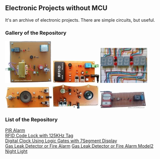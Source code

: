 ## Electronic Projects without MCU
It's an archive of electronic projects. There are simple circuits, but useful.
 
### Gallery of the Repository
![](Alarm_PIR/Pictures/Album.jpg)
![](CodeLock_RFID/Pictures/Album.jpg)
![](Clock_7SegmentDisplay/Pictures/Album.jpg)
![](GasDetector/Pictures/Album.jpg)
![](GasDetector_Model2/Pictures/Album.jpg)
![](NightLight/Pictures/Album.jpg)

### List of the Repository
[PIR Alarm](Alarm_PIR)  
[RFID Code Lock with 125KHz Tag](CodeLock_RFID)  
[Digital Clock Using Logic Gates with 7Segment Display](Clock_7SegmentDisplay)  
[Gas Leak Detector or Fire Alarm](GasDetector) 
[Gas Leak Detector or Fire Alarm Model2](GasDetector_Model2)  
[Night Light](NightLight)  
